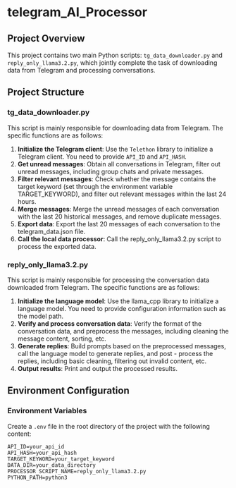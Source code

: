 # telegram_AI_Processor

## Project Overview
This project contains two main Python scripts: `tg_data_downloader.py` and `reply_only_llama3.2.py`, which jointly complete the task of downloading data from Telegram and processing conversations.
## Project Structure
### tg_data_downloader.py
This script is mainly responsible for downloading data from Telegram. The specific functions are as follows:
1. **Initialize the Telegram client**: Use the `Telethon` library to initialize a Telegram client. You need to provide `API_ID` and `API_HASH`.
2. **Get unread messages**: Obtain all conversations in Telegram, filter out unread messages, including group chats and private messages.
3. **Filter relevant messages**: Check whether the message contains the target keyword (set through the environment variable TARGET_KEYWORD), and filter out relevant messages within the last 24 hours.
4. **Merge messages**: Merge the unread messages of each conversation with the last 20 historical messages, and remove duplicate messages.
5. **Export data**: Export the last 20 messages of each conversation to the telegram_data.json file.
6. **Call the local data processor**: Call the reply_only_llama3.2.py script to process the exported data.
### reply_only_llama3.2.py
This script is mainly responsible for processing the conversation data downloaded from Telegram. The specific functions are as follows:
1. **Initialize the language model**: Use the llama_cpp library to initialize a language model. You need to provide configuration information such as the model path.
2. **Verify and process conversation data**: Verify the format of the conversation data, and preprocess the messages, including cleaning the message content, sorting, etc.
3. **Generate replies**: Build prompts based on the preprocessed messages, call the language model to generate replies, and post - process the replies, including basic cleaning, filtering out invalid content, etc.
4. **Output results**: Print and output the processed results.
## Environment Configuration
### Environment Variables
Create a `.env` file in the root directory of the project with the following content:

```
API_ID=your_api_id
API_HASH=your_api_hash
TARGET_KEYWORD=your_target_keyword
DATA_DIR=your_data_directory
PROCESSOR_SCRIPT_NAME=reply_only_llama3.2.py
PYTHON_PATH=python3

